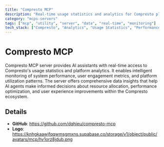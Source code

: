 ```yaml
---
title: "Compresto MCP"
description: "Real-time usage statistics and analytics for Compresto platform."
category: "mcps-servers"
tags: ["mcp", "utility", "server", "data", "real-time", "monitoring"]
tech_stack: ["Compresto", "Analytics", "Usage Statistics", "Performance Monitoring"]
---
```


# Compresto MCP

Compresto MCP server provides AI assistants with real-time access to Compresto's usage statistics and platform analytics. It enables intelligent monitoring of system performance, user engagement metrics, and platform utilization patterns. The server offers comprehensive data insights that help AI agents make informed decisions about resource allocation, performance optimization, and user experience improvements within the Compresto ecosystem.

## Details

- **GitHub**: https://github.com/dqhieu/compresto-mcp
- **Logo**: https://knhgkaawjfqqwmsgmxns.supabase.co/storage/v1/object/public/avatars/mcp/hv1orz8jdub.png
